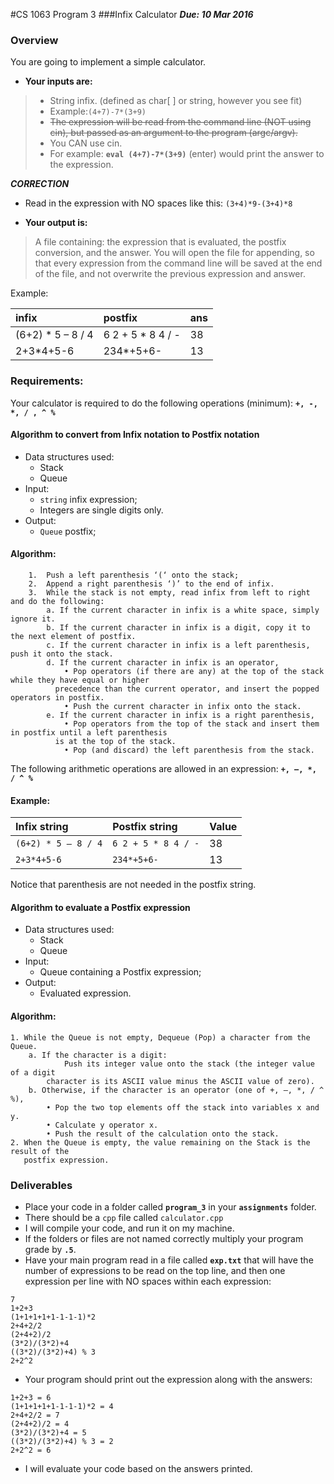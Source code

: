 #CS 1063 Program 3
###Infix Calculator
***Due: 10 Mar 2016***

### Overview
You are going to implement a simple calculator. 

- **Your inputs are:**

>- String infix. (defined as char[ ] or string, however you see fit)
>- Example:`(4+7)-7*(3+9)`
>- ~~The expression will be read from the command line (NOT using cin), but passed as an argument to the program (argc/argv).~~
>- You CAN use cin.
>- For example: **`eval (4+7)-7*(3+9)`** (enter) would print the answer to the expression.

***CORRECTION***

- Read in the expression with NO spaces like this: `(3+4)*9-(3+4)*8`

- **Your output is:**

>A file containing: the expression that is evaluated, the postfix conversion, and the answer. You will open the file for appending, so that every expression from the command line will be saved at the end of the file, and not overwrite the previous expression and answer. 

Example:

| infix             | postfix           | ans |
|:------------------|:------------------|-----|
| (6+2) * 5 – 8 / 4 |	6 2 + 5 * 8 4 / -	| 38  |
| 2+3*4+5-6	        | 234*+5+6-	        | 13  |


### Requirements:

Your calculator is required to do the following operations (minimum): **`+, -, *, / , ^ %`**
	

#### Algorithm to convert from Infix notation to Postfix notation
- Data structures used:
    - Stack
    - Queue
- Input:
    - `string` infix expression;
    - Integers are single digits only.
- Output:
    - `Queue` postfix;

#### Algorithm:
```
    1.	Push a left parenthesis ‘(‘ onto the stack;
    2.	Append a right parenthesis ‘)’ to the end of infix.
    3.	While the stack is not empty, read infix from left to right and do the following:
        a. If the current character in infix is a white space, simply ignore it.
        b. If the current character in infix is a digit, copy it to the next element of postfix.
        c. If the current character in infix is a left parenthesis, push it onto the stack.
        d. If the current character in infix is an operator,
            • Pop operators (if there are any) at the top of the stack while they have equal or higher 
	      precedence than the current operator, and insert the popped operators in postfix.
            • Push the current character in infix onto the stack.
        e. If the current character in infix is a right parenthesis,
            • Pop operators from the top of the stack and insert them in postfix until a left parenthesis 
	      is at the top of the stack.
            • Pop (and discard) the left parenthesis from the stack.
```

The following arithmetic operations are allowed in an expression: **`+, –, *, / ^ % `**

#### Example:
| Infix string       | Postfix string      | Value |
|:-------------------|:--------------------|-------|
| `(6+2) * 5 – 8 / 4` |	`6 2 + 5 * 8 4 / -` |38  |
| `2+3*4+5-6`	      |  `234*+5+6-`	    | 13 |

Notice that parenthesis are not needed in the postfix string.

#### Algorithm to evaluate a Postfix expression

- Data structures used:
    - Stack
    - Queue
- Input:
    - Queue containing a Postfix expression;
- Output:
    - Evaluated expression.

#### Algorithm:
```
1. While the Queue is not empty, Dequeue (Pop) a character from the Queue.
    a. If the character is a digit:
            Push its integer value onto the stack (the integer value of a digit 
	    character is its ASCII value minus the ASCII value of zero).
    b. Otherwise, if the character is an operator (one of +, –, *, / ^ %),
        • Pop the two top elements off the stack into variables x and y.
        • Calculate y operator x.
        • Push the result of the calculation onto the stack.
2. When the Queue is empty, the value remaining on the Stack is the result of the 
   postfix expression.
```
### Deliverables

- Place your code in a folder called **`program_3`** in your **`assignments`** folder.
- There should be a `cpp` file called `calculator.cpp`
- I will compile your code, and run it on my machine. 
- If the folders or files are not named correctly multiply your program grade by **`.5`**.
- Have your main program read in a file called **`exp.txt`** that will have the number of expressions to be read on the top line, and then one expression per line with NO spaces within each expression:

```
7
1+2+3
(1+1+1+1+1-1-1-1)*2
2+4+2/2
(2+4+2)/2
(3*2)/(3*2)+4
((3*2)/(3*2)+4) % 3
2+2^2
```
- Your program should print out the expression along with the answers:

```
1+2+3 = 6
(1+1+1+1+1-1-1-1)*2 = 4
2+4+2/2 = 7
(2+4+2)/2 = 4
(3*2)/(3*2)+4 = 5
((3*2)/(3*2)+4) % 3 = 2
2+2^2 = 6
```
- I will evaluate your code based on the answers printed.
